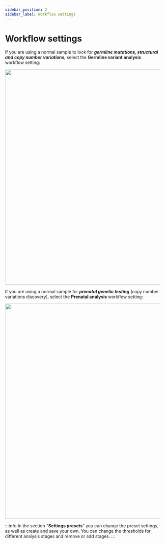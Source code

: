 ```yaml
---
sidebar_position: 2
sidebar_label: Workflow settings
---
```


# Workflow settings

If you are using a normal sample to look for ***germline mutations, structural and copy number variations***, select the **Germline variant analysis** workflow setting:

<p align="center">
<img src={require('/img/eng/germline_preset.png').default} width="700"/>
</p>

If you are using a normal sample for ***prenatal genetic testing*** (copy number variations discovery), select the **Prenatal analysis** workflow setting:

<p align="center">
<img src={require('/img/eng/prenatal_preset.png').default} width="700"/>
</p>

:::info
In the section "**Settings presets**" you can change the preset settings, as well as create and save your own. You can change the thresholds for different analysis stages and remove or add stages.
:::
